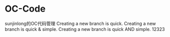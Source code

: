 # OC-Code
sunjinlong的OC代码管理
Creating a new branch is quick.
Creating a new branch is quick & simple.
Creating a new branch is quick AND simple.
12323
